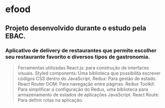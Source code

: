 # efood

## Projeto desenvolvido durante o estudo pela EBAC.

### Aplicativo de delivery de restaurantes que permite escolher seu restaurante favorito e diversos tipos de gastronomia.

> Ferramentas utilizadas
> React.js: para construção de interfaces visuais.
> Styled components: Uma biblioteca que possibilita escrever códigos CSS dentro do JavaScript.
> Redux: Para gestão de estado.
> React Router DOM: Para navegação entre páginas.
> Redux Toolkit: Para simplificar a configuração do Redux, uma biblioteca para armazenamento de estados de aplicações JavaScript.
> React Route: Para definir rotas na aplicação.

